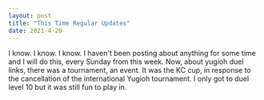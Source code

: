 ```yaml
---
layout: post
title: "This Time Regular Updates"
date: 2021-4-20
---
```


I know. I know. I know. I haven't been posting about anything for some time and I will do this, every Sunday from this week. Now, about yugioh duel links, there was a tournament, an event. It was the KC cup, in response to the cancellation of the international Yugioh tournament. I only got to duel level 10 but it was still fun to play in. 